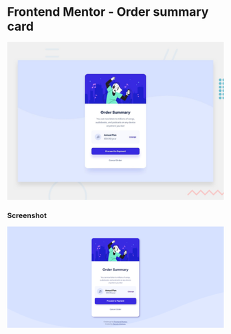 # Frontend Mentor - Order summary card

![Design preview for the Order summary card coding challenge](./design/desktop-preview.jpg)

### Screenshot

![](./images/screenshot.png)
